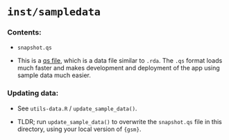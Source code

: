 # `inst/sampledata`

### Contents:

- `snapshot.qs`

- This is a [qs file](https://cran.r-project.org/web/packages/qs/index.html), which is a data file similar to `.rda`. The `.qs` format loads much faster and makes development and deployment of the app using sample data much easier.


### Updating data:

- See `utils-data.R` / `update_sample_data()`. 

- TLDR; run `update_sample_data()` to overwrite the `snapshot.qs` file in this directory, using your local version of `{gsm}`.

